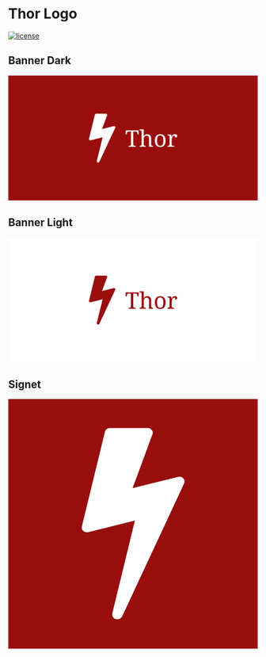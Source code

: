 # Thor Logo

[![license](https://img.shields.io/github/license/ChilliCream/thor-logo.svg)](https://github.com/ChilliCream/thor-logo/blob/master/LICENSE)

## Banner Dark

![banner dark](img/thor-banner-dark.svg)

## Banner Light

![banner light](img/thor-banner-light.svg)

## Signet

![signet](img/thor-signet-red.svg)
